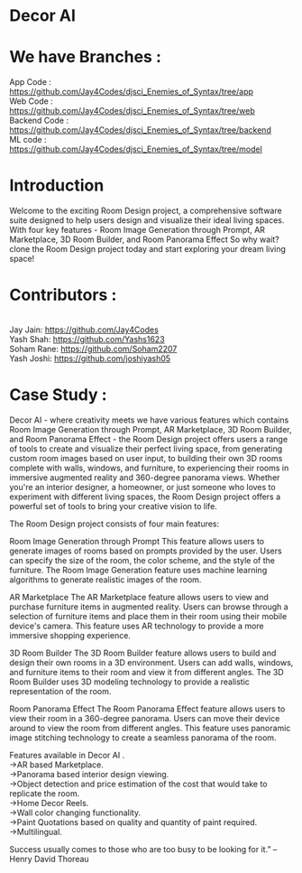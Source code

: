 # Decor AI

# We have Branches :
App Code : https://github.com/Jay4Codes/djsci_Enemies_of_Syntax/tree/app
<br />Web Code : https://github.com/Jay4Codes/djsci_Enemies_of_Syntax/tree/web
<br />Backend Code : https://github.com/Jay4Codes/djsci_Enemies_of_Syntax/tree/backend 
<br />ML code : https://github.com/Jay4Codes/djsci_Enemies_of_Syntax/tree/model

# Introduction

Welcome to the exciting Room Design project, a comprehensive software suite designed to help users design and visualize their ideal living spaces. With four key features - Room Image Generation through Prompt, AR Marketplace, 3D Room Builder, and Room Panorama Effect So why wait? clone the Room Design project today and start exploring your dream living space!

# Contributors :
<br />Jay Jain: https://github.com/Jay4Codes
<br />Yash Shah: https://github.com/Yashs1623
<br />Soham Rane: https://github.com/Soham2207
<br />Yash Joshi: https://github.com/joshiyash05

# Case Study : 

Decor AI - where creativity meets  we have various features which contains Room Image Generation through Prompt, AR Marketplace, 3D Room Builder, and Room Panorama Effect - the Room Design project offers users a range of tools to create and visualize their perfect living space, from generating custom room images based on user input, to building their own 3D rooms complete with walls, windows, and furniture, to experiencing their rooms in immersive augmented reality and 360-degree panorama views. Whether you're an interior designer, a homeowner, or just someone who loves to experiment with different living spaces, the Room Design project offers a powerful set of tools to bring your creative vision to life.

The Room Design project consists of four main features:

Room Image Generation through Prompt
This feature allows users to generate images of rooms based on prompts provided by the user. Users can specify the size of the room, the color scheme, and the style of the furniture. The Room Image Generation feature uses machine learning algorithms to generate realistic images of the room.

AR Marketplace
The AR Marketplace feature allows users to view and purchase furniture items in augmented reality. Users can browse through a selection of furniture items and place them in their room using their mobile device's camera. This feature uses AR technology to provide a more immersive shopping experience.

3D Room Builder
The 3D Room Builder feature allows users to build and design their own rooms in a 3D environment. Users can add walls, windows, and furniture items to their room and view it from different angles. The 3D Room Builder uses 3D modeling technology to provide a realistic representation of the room.

Room Panorama Effect
The Room Panorama Effect feature allows users to view their room in a 360-degree panorama. Users can move their device around to view the room from different angles. This feature uses panoramic image stitching technology to create a seamless panorama of the room.

Features available in Decor AI .
<br /> ->AR based Marketplace.
<br /> ->Panorama based interior design viewing.
<br /> ->Object detection and price estimation of the cost that would take to replicate the room. 
<br /> ->Home Decor Reels.
<br /> ->Wall color changing functionality.
<br /> ->Paint Quotations based on quality and quantity of paint required.
<br /> ->Multilingual.


Success usually comes to those who are too busy to be looking for it.” – Henry David Thoreau




